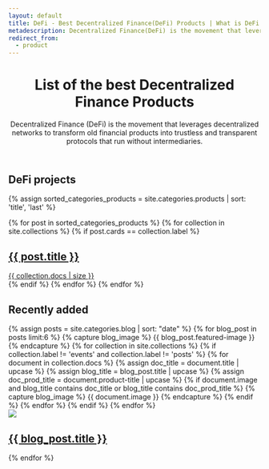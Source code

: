 ```yaml
---
layout: default
title: DeFi - Best Decentralized Finance(DeFi) Products | What is DeFi in Crypto
metadescription: Decentralized Finance(DeFi) is the movement that leverages decentralized networks to transform old financial products into trustless and transparent protocols.
redirect_from:
  - product
---
```

<header class='main-page-header'>
	<h1>List of the best Decentralized Finance Products</h1>
	<span>
	Decentralized Finance (DeFi) is the movement that leverages decentralized networks to transform old financial products into trustless and transparent protocols that run without intermediaries.
	</span>
</header>

<h2 class='defi_projects_annotation'>DeFi projects</h2>

<section class="tiles">
{% assign sorted_categories_products = site.categories.products | sort: 'title', 'last' %}

{% for post in sorted_categories_products %}
	{% for collection in site.collections %}
		{% if post.cards == collection.label %}
			<article class="style{{ forloop.index | random_number: 0, 10 }}">
				<a href="{{ post.url | prepend:site.baseurl | prepend:site.url }}">
					<h2>{{ post.title }}</h2>
					<span>{{ collection.docs | size }}</span>
				</a>
			</article>
		{% endif %}
	{% endfor %}
{% endfor %}
</section>
<h2 class='recently_added_annotation'>Recently added</h2>
<section class="tiles" id='recently_added_section'>
	{% assign posts = site.categories.blog | sort: "date"  %}
	{% for blog_post in posts limit:6 %}
		{% capture blog_image %}
			{{ blog_post.featured-image }}
		{% endcapture %}
		{% for collection in site.collections %}
			{% if collection.label != 'events' and collection.label != 'posts' %}
				{% for document in collection.docs %}
					{% assign doc_title = document.title | upcase %}
					{% assign blog_title = blog_post.title | upcase %}
					{% assign doc_prod_title = document.product-title | upcase %}
					{% if document.image and blog_title contains doc_title or blog_title contains doc_prod_title %}
						{% capture blog_image %}
							{{ document.image }}
						{% endcapture %}
					{% endif %}
				{% endfor %}
			{% endif %}
		{% endfor %}
		<article>
			<a class='recent_blog_link' href="{{ blog_post.permalink | prepend:site.baseurl | prepend:site.url }}">
				<img src="{{ blog_image }}">
				<h2>{{ blog_post.title }}</h2>
			</a>
		</article>
	{% endfor %}
</section>